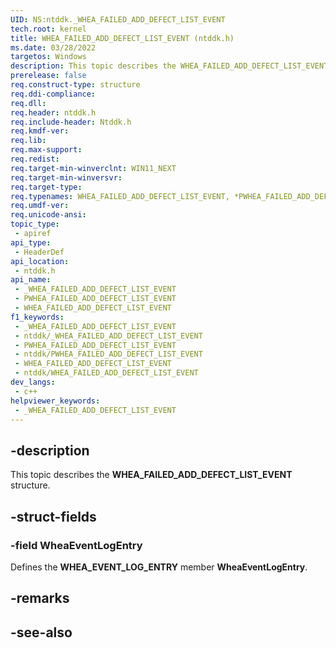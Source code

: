 ```yaml
---
UID: NS:ntddk._WHEA_FAILED_ADD_DEFECT_LIST_EVENT
tech.root: kernel
title: WHEA_FAILED_ADD_DEFECT_LIST_EVENT (ntddk.h)
ms.date: 03/28/2022
targetos: Windows
description: This topic describes the WHEA_FAILED_ADD_DEFECT_LIST_EVENT structure.
prerelease: false
req.construct-type: structure
req.ddi-compliance: 
req.dll: 
req.header: ntddk.h
req.include-header: Ntddk.h
req.kmdf-ver: 
req.lib: 
req.max-support: 
req.redist: 
req.target-min-winverclnt: WIN11_NEXT
req.target-min-winversvr: 
req.target-type: 
req.typenames: WHEA_FAILED_ADD_DEFECT_LIST_EVENT, *PWHEA_FAILED_ADD_DEFECT_LIST_EVENT
req.umdf-ver: 
req.unicode-ansi: 
topic_type:
 - apiref
api_type:
 - HeaderDef
api_location:
 - ntddk.h
api_name:
 - _WHEA_FAILED_ADD_DEFECT_LIST_EVENT
 - PWHEA_FAILED_ADD_DEFECT_LIST_EVENT
 - WHEA_FAILED_ADD_DEFECT_LIST_EVENT
f1_keywords:
 - _WHEA_FAILED_ADD_DEFECT_LIST_EVENT
 - ntddk/_WHEA_FAILED_ADD_DEFECT_LIST_EVENT
 - PWHEA_FAILED_ADD_DEFECT_LIST_EVENT
 - ntddk/PWHEA_FAILED_ADD_DEFECT_LIST_EVENT
 - WHEA_FAILED_ADD_DEFECT_LIST_EVENT
 - ntddk/WHEA_FAILED_ADD_DEFECT_LIST_EVENT
dev_langs:
 - c++
helpviewer_keywords:
 - _WHEA_FAILED_ADD_DEFECT_LIST_EVENT
---
```


## -description

This topic describes the **WHEA_FAILED_ADD_DEFECT_LIST_EVENT** structure.

## -struct-fields

### -field WheaEventLogEntry

Defines the **WHEA_EVENT_LOG_ENTRY** member **WheaEventLogEntry**.

## -remarks

## -see-also
